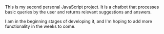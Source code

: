 This is my second personal JavaScript project.
It is a chatbot that processes basic queries by the user and returns relevant suggestions and answers.

I am in the beginning stages of developing it, and I'm hoping to add more functionality in the weeks to come.